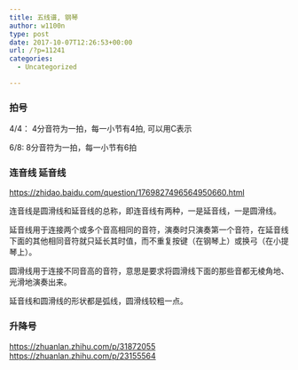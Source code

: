 ```yaml
---
title: 五线谱, 钢琴
author: w1100n
type: post
date: 2017-10-07T12:26:53+00:00
url: /?p=11241
categories:
  - Uncategorized

---
```

### 拍号

4/4： 4分音符为一拍，每一小节有4拍, 可以用C表示
  
6/8: 8分音符为一拍，每一小节有6拍

### 连音线 延音线

https://zhidao.baidu.com/question/1769827496564950660.html

连音线是圆滑线和延音线的总称，即连音线有两种，一是延音线，一是圆滑线。

延音线用于连接两个或多个音高相同的音符，演奏时只演奏第一个音符，在延音线下面的其他相同音符就只延长其时值，而不重复按键（在钢琴上）或换弓（在小提琴上）。

圆滑线用于连接不同音高的音符，意思是要求将圆滑线下面的那些音都无棱角地、光滑地演奏出来。

延音线和圆滑线的形状都是弧线，圆滑线较粗一点。

### 升降号
https://zhuanlan.zhihu.com/p/31872055
https://zhuanlan.zhihu.com/p/23155564